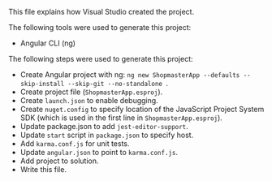 This file explains how Visual Studio created the project.

The following tools were used to generate this project:
- Angular CLI (ng)

The following steps were used to generate this project:
- Create Angular project with ng: `ng new ShopmasterApp --defaults --skip-install --skip-git --no-standalone `.
- Create project file (`ShopmasterApp.esproj`).
- Create `launch.json` to enable debugging.
- Create `nuget.config` to specify location of the JavaScript Project System SDK (which is used in the first line in `ShopmasterApp.esproj`).
- Update package.json to add `jest-editor-support`.
- Update `start` script in `package.json` to specify host.
- Add `karma.conf.js` for unit tests.
- Update `angular.json` to point to `karma.conf.js`.
- Add project to solution.
- Write this file.
